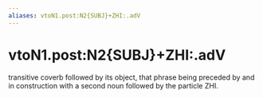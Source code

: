 ```yaml
---
aliases: vtoN1.post:N2{SUBJ}+ZHI:.adV
---
```

# vtoN1.post:N2{SUBJ}+ZHI:.adV

transitive coverb followed by its object, that phrase being preceded by and in construction with a second noun followed by the particle ZHI.
